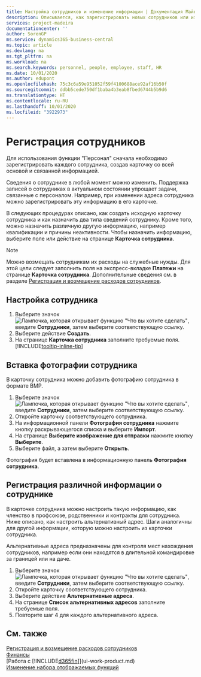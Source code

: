 ```yaml
---
title: Настройка сотрудников и изменение информации | Документация Майкрософт
description: Описывается, как зарегистрировать новых сотрудников или изменить сведения для существующих сотрудников.
services: project-madeira
documentationcenter: ''
author: SorenGP
ms.service: dynamics365-business-central
ms.topic: article
ms.devlang: na
ms.tgt_pltfrm: na
ms.workload: na
ms.search.keywords: personnel, people, employee, staff, HR
ms.date: 10/01/2020
ms.author: edupont
ms.openlocfilehash: 75c3c6a59e951052f59f4100688ace92af16b50f
ms.sourcegitcommit: ddbb5cede750df1baba4b3eab8fbed6744b5b9d6
ms.translationtype: HT
ms.contentlocale: ru-RU
ms.lasthandoff: 10/01/2020
ms.locfileid: "3922973"
---
```

# <a name="register-employees"></a>Регистрация сотрудников
Для использования функции "Персонал" сначала необходимо зарегистрировать каждого сотрудника, создав карточку со всей основой и связанной информацией.

Сведения о сотруднике в любой момент можно изменить. Поддержка записей о сотрудниках в актуальном состоянии упрощает задачи, связанные с персоналом. Например, при изменении адреса сотрудника можно зарегистрировать эту информацию в его карточке.

В следующих процедурах описано, как создать исходную карточку сотрудника и как назначить два типа сведений сотруднику. Кроме того, можно назначить различную другую информацию, например квалификации и причины неактивности. Чтобы назначить информацию, выберите поле или действие на странице **Карточка сотрудника**.

> [!NOTE]  
> Можно возмещать сотрудникам их расходы на служебные нужды. Для этой цели следует заполнить поля на экспресс-вкладке **Платежи** на странице **Карточка сотрудника**. Дополнительные сведения см. в разделе [Регистрация и возмещение расходов сотрудников](finance-how-record-reimburse-employee-expenses.md).

## <a name="to-set-up-an-employee"></a>Настройка сотрудника
1. Выберите значок ![Лампочка, которая открывает функцию "Что вы хотите сделать"](media/ui-search/search_small.png "Что вы хотите сделать"), введите **Сотрудники**, затем выберите соответствующую ссылку.
2. Выберите действие **Создать**.
3. На странице **Карточка сотрудника** заполните требуемые поля. [!INCLUDE[tooltip-inline-tip](includes/tooltip-inline-tip_md.md)]

## <a name="to-insert-a-picture-of-an-employee"></a>Вставка фотографии сотрудника
В карточку сотрудника можно добавить фотографию сотрудника в формате BMP.

1. Выберите значок ![Лампочка, которая открывает функцию "Что вы хотите сделать"](media/ui-search/search_small.png "Что вы хотите сделать"), введите **Сотрудники**, затем выберите соответствующую ссылку.
2. Откройте карточку соответствующего сотрудника.
3. На информационной панели **Фотография сотрудника** нажмите кнопку раскрывающегося списка и выберите **Импорт**.
4. На странице **Выберите изображение для отправки** нажмите кнопку **Выберите**.
5. Выберите файл, а затем выберите **Открыть**.

Фотография будет вставлена в информационную панель **Фотография сотрудника**.

## <a name="to-register-various-information-about-an-employee"></a>Регистрация различной информации о сотруднике
В карточке сотрудника можно настроить такую информацию, как членство в профсоюзе, родственники и контракты для сотрудника. Ниже описано, как настроить альтернативный адрес. Шаги аналогичны для другой информации, которую можно настроить из карточки сотрудника.

Альтернативные адреса предназначены для контроля мест нахождения сотрудников, например если они находятся в длительной командировке за границей или на даче.

1. Выберите значок ![Лампочка, которая открывает функцию "Что вы хотите сделать"](media/ui-search/search_small.png "Что вы хотите сделать"), введите **Сотрудники**, затем выберите соответствующую ссылку.
2. Откройте карточку соответствующего сотрудника.
3. Выберите действие **Альтернативные адреса**.
4. На странице **Список альтернативных адресов** заполните требуемые поля.
5. Повторите шаг 4 для каждого альтернативного адреса.

## <a name="see-also"></a>См. также
[Регистрация и возмещение расходов сотрудников](finance-how-record-reimburse-employee-expenses.md)  
[Финансы](finance.md)  
[Работа с [!INCLUDE[d365fin](includes/d365fin_md.md)]](ui-work-product.md)  
[Изменение набора отображаемых функций](ui-experiences.md)
